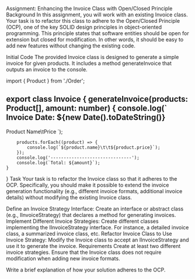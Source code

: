 Assignment: Enhancing the Invoice Class with Open/Closed Principle
Background
In this assignment, you will work with an existing Invoice class. Your task is to refactor this class to adhere to the Open/Closed Principle (OCP), one of the key SOLID design principles in object-oriented programming. This principle states that software entities should be open for extension but closed for modification. In other words, it should be easy to add new features without changing the existing code.

Initial Code
The provided Invoice class is designed to generate a simple invoice for given products. It includes a method generateInvoice that outputs an invoice to the console.

import { Product } from './Order';

export class Invoice {
    generateInvoice(products: Product[], amount: number) {
        console.log(`
Invoice Date: ${new Date().toDateString()}
-------------------------------
Product Name\tPrice
                `);

        products.forEach((product) => {
            console.log(`${product.name}\t\t${product.price}`);
        });
        console.log('-------------------------------');
        console.log(`Total: ${amount}`);
    }
}
Task
Your task is to refactor the Invoice class so that it adheres to the OCP. Specifically, you should make it possible to extend the invoice generation functionality (e.g., different invoice formats, additional invoice details) without modifying the existing Invoice class.

Define an Invoice Strategy Interface: Create an interface or abstract class (e.g., IInvoiceStrategy) that declares a method for generating invoices.
Implement Different Invoice Strategies: Create different classes implementing the IInvoiceStrategy interface. For instance, a detailed invoice class, a summarized invoice class, etc.
Refactor Invoice Class to Use Invoice Strategy: Modify the Invoice class to accept an IInvoiceStrategy and use it to generate the invoice. Requirements
Create at least two different invoice strategies. Ensure that the Invoice class does not require modification when adding new invoice formats.

Write a brief explanation of how your solution adheres to the OCP.